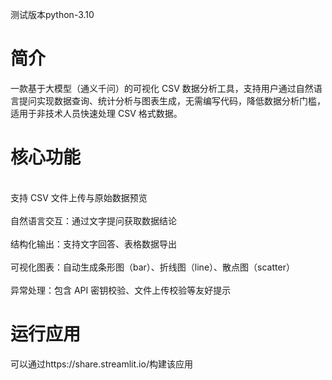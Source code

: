 测试版本python-3.10
# 简介
一款基于大模型（通义千问）的可视化 CSV 数据分析工具，支持用户通过自然语言提问实现数据查询、统计分析与图表生成，无需编写代码，降低数据分析门槛，适用于非技术人员快速处理 CSV 格式数据。

# 核心功能
<br>支持 CSV 文件上传与原始数据预览</br>
<br>自然语言交互：通过文字提问获取数据结论</br>
<br>结构化输出：支持文字回答、表格数据导出</br>
<br>可视化图表：自动生成条形图（bar）、折线图（line）、散点图（scatter）</br>
<br>异常处理：包含 API 密钥校验、文件上传校验等友好提示</br>

# 运行应用
可以通过https://share.streamlit.io/构建该应用
